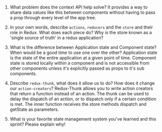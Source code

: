 1. What problem does the context API help solve?
    It provides a way to share data values like this between components without having to pass a prop through every level of the app tree.


2. In your own words, describe `actions`, `reducers` and the `store` and their role in Redux. What does each piece do? Why is the store known as a 'single source of truth' in a redux application?


3. What is the difference between Application state and Component state? When would be a good time to use one over the other?
     Application state is the state of the entire application at a given point of time. Component state is stored locally within a component and is not accessible from other components unless it's explicitly passed as props to it's sub components.

4. Describe `redux-thunk`, what does it allow us to do? How does it change our `action-creators`?
    Redux-Thunk allows you to write action creators that return a function instead of an action. The thunk can be used to delay the dispatch of an action, or to dispatch only if a certain condition is met. The inner function receives the store methods dispatch and getState as parameters.

5. What is your favorite state management system you've learned and this sprint? Please explain why!
